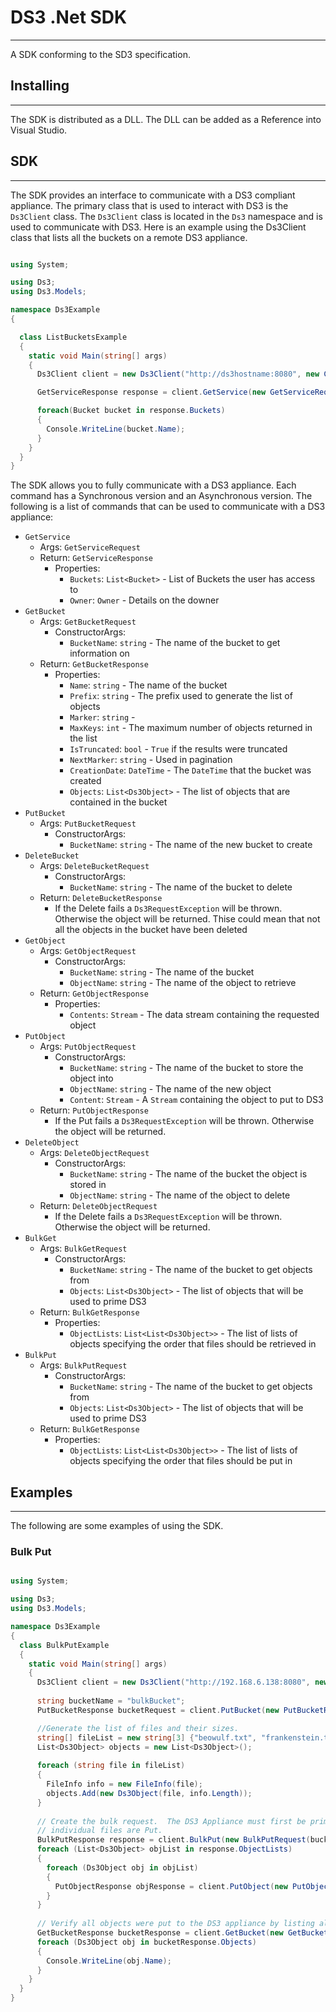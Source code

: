 # DS3 .Net SDK

---

A SDK conforming to the SD3 specification.

## Installing

---

The SDK is distributed as a DLL.  The DLL can be added as a Reference into Visual Studio.

## SDK

---

The SDK provides an interface to communicate with a DS3 compliant appliance.  The primary class that is used to interact with DS3 is the `Ds3Client` class.  The `Ds3Client` class is located in the `Ds3` namespace and is used to communicate with DS3.  Here is an example using the Ds3Client class that lists all the buckets on a remote DS3 appliance.

```csharp

using System;

using Ds3;
using Ds3.Models;

namespace Ds3Example
{

  class ListBucketsExample
  {
    static void Main(string[] args)
    {
      Ds3Client client = new Ds3Client("http://ds3hostname:8080", new Credentials("accessKey", "secretKey"));

      GetServiceResponse response = client.GetService(new GetServiceRequest());

      foreach(Bucket bucket in response.Buckets)
      {
        Console.WriteLine(bucket.Name);
      }
    }
  }
}

```

The SDK allows you to fully communicate with a DS3 appliance.  Each command has a Synchronous version and an Asynchronous version.  The following is a list of commands that can be used to communicate with a DS3 appliance:

* `GetService`
    * Args: `GetServiceRequest`
    * Return: `GetServiceResponse`
        * Properties:
            * `Buckets`: `List<Bucket>` - List of Buckets the user has access to
            * `Owner`: `Owner` - Details on the downer
* `GetBucket`
    * Args: `GetBucketRequest`
        * ConstructorArgs:
            * `BucketName`: `string` - The name of the bucket to get information on
    * Return: `GetBucketResponse`
        * Properties:
            * `Name`: `string` - The name of the bucket
            * `Prefix`: `string` - The prefix used to generate the list of objects
            * `Marker`: `string` -
            * `MaxKeys`: `int` - The maximum number of objects returned in the list
            * `IsTruncated`: `bool` - `True` if the results were truncated
            * `NextMarker`: `string` - Used in pagination
            * `CreationDate`: `DateTime` - The `DateTime` that the bucket was created
            * `Objects`: `List<Ds3Object>` - The list of objects that are contained in the bucket
* `PutBucket`
    * Args: `PutBucketRequest`
        * ConstructorArgs:
            * `BucketName`: `string`  - The name of the new bucket to create
* `DeleteBucket`
    * Args: `DeleteBucketRequest`
        * ConstructorArgs:
            * `BucketName`: `string` - The name of the bucket to delete
    * Return: `DeleteBucketResponse`
        * If the Delete fails a `Ds3RequestException` will be thrown.  Otherwise the object will be returned.  Thise could mean that not all the objects in the bucket have been deleted
* `GetObject`
    * Args: `GetObjectRequest`
        * ConstructorArgs:
            * `BucketName`: `string` - The name of the bucket
            * `ObjectName`: `string` - The name of the object to retrieve
    * Return: `GetObjectResponse`
        * Properties:
            * `Contents`: `Stream` - The data stream containing the requested object
* `PutObject`
    * Args: `PutObjectRequest`
        * ConstructorArgs:
            * `BucketName`: `string` - The name of the bucket to store the object into
            * `ObjectName`: `string` - The name of the new object
            * `Content`: `Stream` - A `Stream` containing the object to put to DS3
    * Return: `PutObjectResponse`
        * If the Put fails a `Ds3RequestException` will be thrown.  Otherwise the object will be returned.
* `DeleteObject`
    * Args: `DeleteObjectRequest`
        * ConstructorArgs:
            * `BucketName`: `string` - The name of the bucket the object is stored in
            * `ObjectName`: `string` - The name of the object to delete
    * Return: `DeleteObjectRequest`
        * If the Delete fails a `Ds3RequestException` will be thrown.  Otherwise the object will be returned.
* `BulkGet`
    * Args: `BulkGetRequest`
        * ConstructorArgs:
            * `BucketName`: `string` - The name of the bucket to get objects from
            * `Objects`: `List<Ds3Object>` - The list of objects that will be used to prime DS3
    * Return: `BulkGetResponse`
        * Properties:
            * `ObjectLists`: `List<List<Ds3Object>>` - The list of lists of objects specifying the order that files should be retrieved in
* `BulkPut`
    * Args: `BulkPutRequest`
        * ConstructorArgs:
            * `BucketName`: `string` - The name of the bucket to get objects from
            * `Objects`: `List<Ds3Object>` - The list of objects that will be used to prime DS3
    * Return: `BulkGetResponse`
        * Properties:
            * `ObjectLists`: `List<List<Ds3Object>>` - The list of lists of objects specifying the order that files should be put in        

## Examples

---

The following are some examples of using the SDK.

### Bulk Put

```csharp

using System;

using Ds3;
using Ds3.Models;

namespace Ds3Example
{
  class BulkPutExample
  {
    static void Main(string[] args)
    {
      Ds3Client client = new Ds3Client("http://192.168.6.138:8080", new Credentials("cnlhbg==", "4iDEhFRV"));
    
      string bucketName = "bulkBucket";
      PutBucketResponse bucketRequest = client.PutBucket(new PutBucketRequest(bucketName));

      //Generate the list of files and their sizes.
      string[] fileList = new string[3] {"beowulf.txt", "frankenstein.txt", "ulysses.txt"};
      List<Ds3Object> objects = new List<Ds3Object>();
    
      foreach (string file in fileList)
      {
        FileInfo info = new FileInfo(file);
        objects.Add(new Ds3Object(file, info.Length));
      }                        
    
      // Create the bulk request.  The DS3 Appliance must first be primed with the Bulk command before
      // individual files are Put.
      BulkPutResponse response = client.BulkPut(new BulkPutRequest(bucketName, objects));            
      foreach (List<Ds3Object> objList in response.ObjectLists)
      {
        foreach (Ds3Object obj in objList)
        {
          PutObjectResponse objResponse = client.PutObject(new PutObjectRequest(bucketName, obj.Name, new FileStream(obj.Name, FileMode.Open)));                          
        }
      }
    
      // Verify all objects were put to the DS3 appliance by listing all the objects in the bucket    
      GetBucketResponse bucketResponse = client.GetBucket(new GetBucketRequest(bucketName));    
      foreach (Ds3Object obj in bucketResponse.Objects)
      {
        Console.WriteLine(obj.Name);
      }
    }
  }
}


```